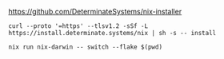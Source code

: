 https://github.com/DeterminateSystems/nix-installer

```
curl --proto '=https' --tlsv1.2 -sSf -L https://install.determinate.systems/nix | sh -s -- install
```

```
nix run nix-darwin -- switch --flake $(pwd)
```

